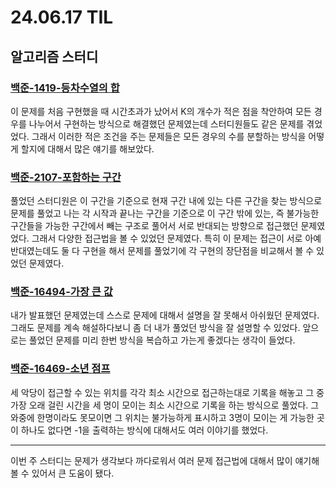 # 24.06.17 TIL

## 알고리즘 스터디

### [백준-1419-등차수열의 합](https://www.acmicpc.net/problem/1419)

이 문제를 처음 구현했을 때 시간초과가 났어서 K의 개수가 적은 점을 착안하여 모든 경우를 나누어서 구현하는 방식으로 해결했던 문제였는데 스터디원들도 같은 문제를 겪었었다. 그래서 이러한 적은 조건을 주는 문제들은 모든 경우의 수를 분할하는 방식을 어떻게 할지에 대해서 많은 얘기를 해보았다.

### [백준-2107-포함하는 구간](https://www.acmicpc.net/problem/2107)

풀었던 스터디원은 이 구간을 기준으로 현재 구간 내에 있는 다른 구간을 찾는 방식으로 문제를 풀었고 나는 각 시작과 끝나는 구간을 기준으로 이 구간 밖에 있는, 즉 불가능한 구간들을 가능한 구간에서 빼는 구조로 풀어서 서로 반대되는 방향으로 접근했던 문제였었다. 그래서 다양한 접근법을 볼 수 있었던 문제였다. 특히 이 문제는 접근이 서로 아예 반대였는데도 둘 다 구현을 해서 문제를 풀었기에 각 구현의 장단점을 비교해서 볼 수 있었던 문제였다.

### [백준-16494-가장 큰 값](https://www.acmicpc.net/problem/16494)

내가 발표했던 문제였는데 스스로 문제에 대해서 설명을 잘 못해서 아쉬웠던 문제였다. 그래도 문제를 계속 해설하다보니 좀 더 내가 풀었던 방식을 잘 설명할 수 있었다. 앞으로는 풀었던 문제를 미리 한번 방식을 복습하고 가는게 좋겠다는 생각이 들었다.

### [백준-16469-소년 점프](https://www.acmicpc.net/problem/16469)

세 악당이 접근할 수 있는 위치를 각각 최소 시간으로 접근하는대로 기록을 해놓고 그 중 가장 오래 걸린 시간을 세 명이 모이는 최소 시간으로 기록을 하는 방식으로 풀었다. 그 와중에 한명이라도 못모이면 그 위치는 불가능하게 표시하고 3명이 모이는 게 가능한 곳이 하나도 없다면 -1을 출력하는 방식에 대해서도 여러 이야기를 했었다.

---

이번 주 스터디는 문제가 생각보다 까다로워서 여러 문제 접근법에 대해서 많이 얘기해볼 수 있어서 큰 도움이 됐다.
